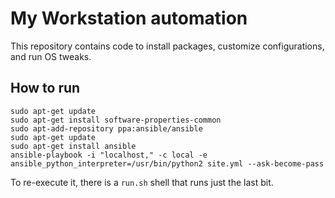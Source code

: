 # My Workstation automation

This repository contains code to install packages, customize configurations, and run OS tweaks.

## How to run

```
sudo apt-get update
sudo apt-get install software-properties-common
sudo apt-add-repository ppa:ansible/ansible
sudo apt-get update
sudo apt-get install ansible
ansible-playbook -i "localhost," -c local -e ansible_python_interpreter=/usr/bin/python2 site.yml --ask-become-pass
```

To re-execute it, there is a `run.sh` shell that runs just the last bit.
